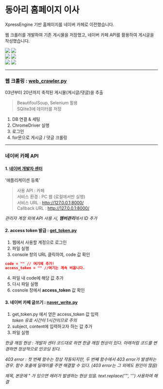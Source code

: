 # 동아리 홈페이지 이사

XpressEngine 기반 홈페이지를 네이버 카페로 이전했습니다.

웹 크롤러를 개발하여 기존 게시물을 저장했고, 네이버 카페 API를 활용하여 게시글을 작성했습니다.
<div>
<img src="https://img.shields.io/badge/BeautifulSoup-4.9.0-orange?style=flat-square" />
<img src="https://img.shields.io/badge/selenium-webdriver-orange?style=flat-square" />
</div>
<div>
<img src="https://img.shields.io/badge/SQlite-3.21.0-blue?style=flat-square" />
<img src="https://img.shields.io/badge/Django-3.1.4-blue?style=flat-square" />
</div>
<div>
<img src="https://img.shields.io/badge/NAVER-cafe-brightgreen?style=flat-square" />
<img src="https://img.shields.io/badge/NAVER-login-brightgreen?style=flat-square" />
</div>

- - -

### 웹 크롤링 : [web_crawler.py](https://github.com/HYUcoolguy/NAVER-cafe-API/blob/main/web_crawler.py)
03년부터 20년까지 축적된 게시물(게시글/댓글)을 추출
> BeautifoulSoup, Selenium 활용 <br>
> SQlite3에 데이터를 저장

1. DB 연결 & 세팅
2. ChromeDriver 실행
3. 로그인
4. for문으로 게시글 / 댓글 크롤링

- - -
### 네이버 카페 API

#### 1. [네이버 개발자 센터](https://developers.naver.com)

'애플리케이션 등록'

> 사용 API : 카페 <br>
> 서비스 환경 : PC 웹 (로컬에서만 실행) <br>
> 서비스 URL : http://127.0.0.1:8000/ <br>
> Callback URL : http://127.0.0.1:8000/

*관리자 계정 외에 API 사용 시, **멤버관리**에서 ID 추가*

#### 2. access token 발급 : [get_token.py](https://github.com/HYUcoolguy/NAVER-cafe-API/blob/main/get_token.py) 

1. 웹에서 사용할 계정으로 로그인
2. 파일 실행
3. console 창의 URL 클릭하여, code 값 확인

~~~json
code = "" // 여기에 추가!
access_token = "" //여기는 계속 비웁니다.
~~~

4. 파일 내 code에 해당 값 추가 <br>
5. 다시 파일 실행 <br>
6. cosnole 창에서 **access_token** 값 확인

#### 3. 네이버 카페 글쓰기 : [naver_write.py](https://github.com/HYUcoolguy/FAFA/blob/main/Back-End/FAFA/models.py) 

1. get_token.py 에서 얻은 access_token 값 입력 <br>
*token 유효 시간이 1시간이므로 주의* <br>
2. subject, content에 입력하고자 하는 값 추가
3. 파일 실행

*한글 깨짐 현상 : 개발자 센터 코드대로 하면 한글 깨짐 현상이 있다. 아래처럼 코드를 변경하면 정상적으로 인코딩 된다.*

*403 error : 첫 번째 함수는 정상 작동되지만, 두 번째 함수에서 403 error가 발생하는 경우. 함수 호출에 딜레이를 주면 해결할 수 있다. (403 error는 그 외에도 원인이 많음)*

*제목, 본문에 " 가 있으면 에러가 발생하는 현상 있음.  text.replace('\"', '\'') 사용하여 해결*
